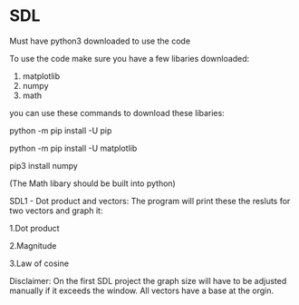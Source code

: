 # SDL

Must have python3 downloaded to use the code

To use the code make sure you have a few libaries downloaded:
1. matplotlib 
2. numpy
3. math

you can use these commands to download these libaries:

python -m pip install -U pip

python -m pip install -U matplotlib

pip3 install numpy

(The Math libary should be built into python)

SDL1 - Dot product and vectors:
The program will print these the resluts for two vectors and graph it:

1.Dot product

2.Magnitude

3.Law of cosine


Disclaimer:
On the first SDL project the graph size will have to be adjusted manually if it exceeds the window. All vectors have a base at the orgin.
